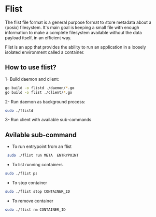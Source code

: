 # Flist

The flist file format is a general purpose format to store metadata about a (posix) filesystem. It's main goal is keeping a small file with enough information to make a complete filesystem available without the data payload itself, in an efficient way.

Flist is an app that provides the ability to run an application in a loosely isolated environment called a container.

## How to use flist?

1- Build daemon and client:

```bash
go build -o flistd ./daemon/*.go
go build -o flist ./client/*.go
```

2- Run daemon as background process:

```bash
sudo ./flistd
```

3- Run client with available sub-commands

## Avilable sub-command

- To run entrypoint from an flist

```bash
 sudo ./flist run META  ENTRYPOINT
```

- To list running containers

```bash
sudo ./flist ps
```

- To stop container

```bash
sudo ./flist stop CONTAINER_ID
```

- To remove container

```bash
sudo ./flist rm CONTAINER_ID
```
